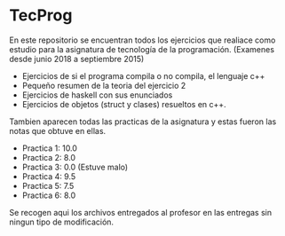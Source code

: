 # TecProg

En este repositorio se encuentran todos los ejercicios que realiace como estudio para la asignatura de tecnología de la programación.
(Examenes desde junio 2018 a septiembre 2015)

- Ejercicios de si el programa compila o no compila, el lenguaje c++
- Pequeño resumen de la teoria del ejercicio 2
- Ejercicios de haskell con sus enunciados
- Ejercicios de objetos (struct y clases) resueltos en c++.

Tambien aparecen todas las practicas de la asignatura y estas fueron las notas que obtuve en ellas.

- Practica 1: 10.0
- Practica 2: 8.0
- Practica 3: 0.0 (Estuve malo)
- Practica 4: 9.5
- Practica 5: 7.5
- Practica 6: 8.0

Se recogen aqui los archivos entregados al profesor en las entregas sin ningun tipo de modificación.
